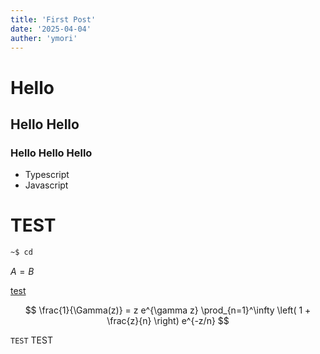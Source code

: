 ```yaml
---
title: 'First Post'
date: '2025-04-04'
auther: 'ymori'
---
```


# Hello

## Hello Hello

### Hello Hello Hello

- Typescript
- Javascript


# TEST

```sh
~$ cd
```

$A = B$

[test](http://example.com)

$$
\frac{1}{\Gamma(z)} = z e^{\gamma z} \prod_{n=1}^\infty \left( 1 + \frac{z}{n} \right) e^{-z/n}
$$



`TEST` TEST




